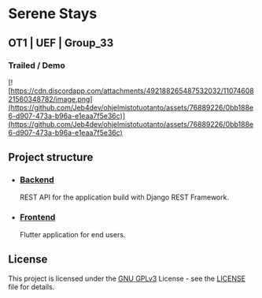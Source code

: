 # Serene Stays

## OT1 | UEF | Group_33

### Trailed / Demo

[![https://cdn.discordapp.com/attachments/492188265487532032/1107460821560348782/image.png](https://github.com/Jeb4dev/ohjelmistotuotanto/assets/76889226/0bb188e6-d907-473a-b96a-e1eaa7f5e36c)](https://github.com/Jeb4dev/ohjelmistotuotanto/assets/76889226/0bb188e6-d907-473a-b96a-e1eaa7f5e36c)

## Project structure

- ### [Backend](/backend/README.md)

    REST API for the application build with Django REST Framework.

- ### [Frontend](/app/README.md)

    Flutter application for end users.

## License

This project is licensed under the [GNU GPLv3](https://choosealicense.com/licenses/gpl-3.0/) License - see
the [LICENSE](/LICENSE) file for details.
